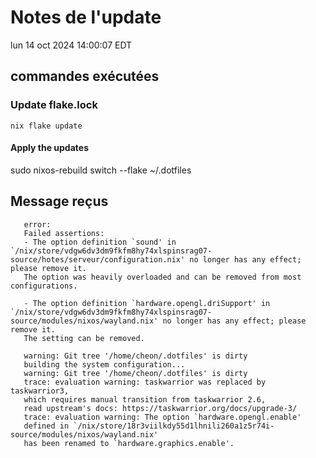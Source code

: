 # Notes de l'update 

lun 14 oct 2024 14:00:07 EDT

## commandes exécutées

### Update flake.lock
	nix flake update
#### Apply the updates
 sudo nixos-rebuild switch --flake ~/.dotfiles

## Message reçus

       error:
       Failed assertions:
       - The option definition `sound' in `/nix/store/vdgw6dv3dm9fkfm8hy74xlspinsrag07-source/hotes/serveur/configuration.nix' no longer has any effect; please remove it.
       The option was heavily overloaded and can be removed from most configurations.

       - The option definition `hardware.opengl.driSupport' in `/nix/store/vdgw6dv3dm9fkfm8hy74xlspinsrag07-source/modules/nixos/wayland.nix' no longer has any effect; please remove it.
       The setting can be removed.

       warning: Git tree '/home/cheon/.dotfiles' is dirty
       building the system configuration...
       warning: Git tree '/home/cheon/.dotfiles' is dirty
       trace: evaluation warning: taskwarrior was replaced by taskwarrior3, 
       which requires manual transition from taskwarrior 2.6, 
       read upstream's docs: https://taskwarrior.org/docs/upgrade-3/
       trace: evaluation warning: The option `hardware.opengl.enable' 
       defined in `/nix/store/18r3viilkdy55d1lhnili260a1z5r74i-source/modules/nixos/wayland.nix' 
       has been renamed to `hardware.graphics.enable'.
